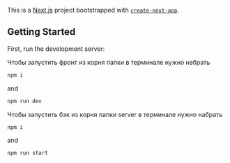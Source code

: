 This is a [Next.js](https://nextjs.org/) project bootstrapped with [`create-next-app`](https://github.com/vercel/next.js/tree/canary/packages/create-next-app).

## Getting Started

First, run the development server:

Чтобы запустить фронт из корня папки в терминале нужно набрать

```bash
npm i
```

and

```bash
npm run dev
```

Чтобы запустить бэк из корня папки server в терминале нужно набрать

```bash
npm i
```

and

```bash
npm run start
```
